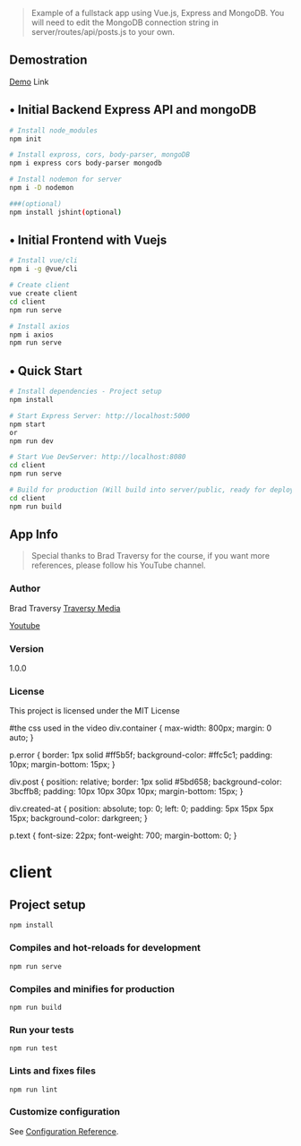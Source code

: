 > Example of a fullstack app using Vue.js, Express and MongoDB. You will need to edit the MongoDB connection string in server/routes/api/posts.js to your own.

## Demostration
[Demo](https://damp-badlands-22739.herokuapp.com/) Link

## • Initial Backend Express API and mongoDB
```bash
# Install node_modules
npm init

# Install expross, cors, body-parser, mongoDB
npm i express cors body-parser mongodb

# Install nodemon for server
npm i -D nodemon

###(optional)
npm install jshint(optional)
```

## • Initial Frontend with Vuejs
```bash
# Install vue/cli
npm i -g @vue/cli

# Create client
vue create client
cd client
npm run serve

# Install axios
npm i axios
npm run serve
```

## • Quick Start

```bash
# Install dependencies - Project setup
npm install

# Start Express Server: http://localhost:5000
npm start
or
npm run dev

# Start Vue DevServer: http://localhost:8080
cd client
npm run serve

# Build for production (Will build into server/public, ready for deployment)
cd client
npm run build
```

## App Info
> Special thanks to Brad Traversy for the course, if you want more references, please follow his YouTube channel.

### Author

Brad Traversy
[Traversy Media](http://www.traversymedia.com)

[Youtube](https://www.youtube.com/watch?v=j55fHUJqtyw)

### Version

1.0.0

### License

This project is licensed under the MIT License


#the css used in the video
div.container {
  max-width: 800px;
  margin: 0 auto;
  }

p.error {
  border: 1px solid #ff5b5f;
  background-color: #ffc5c1;
  padding: 10px;
  margin-bottom: 15px;
}

div.post {
  position: relative;
  border: 1px solid #5bd658;
  background-color: 3bcffb8;
  padding: 10px 10px 30px 10px;
  margin-bottom: 15px;
}

div.created-at {
  position: absolute;
  top: 0;
  left: 0;
  padding: 5px 15px 5px 15px;
  background-color: darkgreen;
}

p.text {
  font-size: 22px;
  font-weight: 700;
  margin-bottom: 0;
}


# client

## Project setup
```
npm install
```

### Compiles and hot-reloads for development
```
npm run serve
```

### Compiles and minifies for production
```
npm run build
```

### Run your tests
```
npm run test
```

### Lints and fixes files
```
npm run lint
```

### Customize configuration
See [Configuration Reference](https://cli.vuejs.org/config/).

